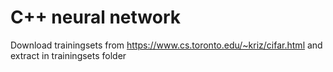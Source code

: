 C++ neural network
====





Download trainingsets from https://www.cs.toronto.edu/~kriz/cifar.html
and extract in trainingsets folder
